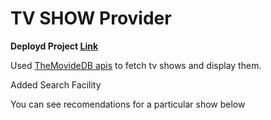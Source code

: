 # TV SHOW Provider
**Deployd Project [Link](https://tv-show-provider-by-satya.vercel.app)**

Used [TheMovideDB apis](https://developer.themoviedb.org/docs) to fetch tv shows and display them.

Added Search Facility 

You can see recomendations for a particular show below
